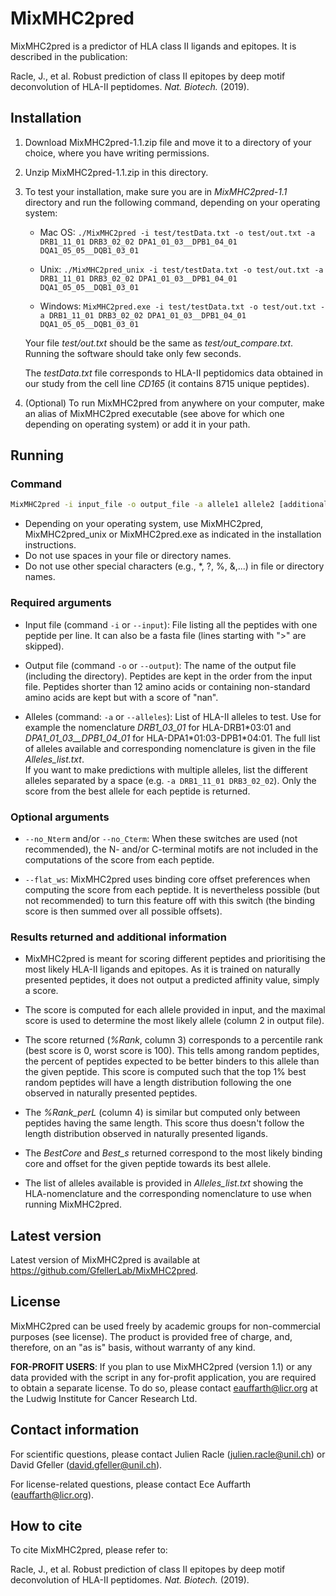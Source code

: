 # MixMHC2pred

MixMHC2pred is a predictor of HLA class II ligands and epitopes. It is described
in the publication:

Racle, J., et al. Robust prediction of class II epitopes by deep motif
deconvolution of HLA-II peptidomes. *Nat. Biotech.* (2019).

## Installation

1) Download MixMHC2pred-1.1.zip file and move it to a directory
of your choice, where you have writing permissions.

2) Unzip MixMHC2pred-1.1.zip in this directory.

3) To test your installation, make sure you are in *MixMHC2pred-1.1* directory
   and run the following command, depending on your operating system:

   * Mac OS:   `./MixMHC2pred -i test/testData.txt -o test/out.txt -a DRB1_11_01 DRB3_02_02 DPA1_01_03__DPB1_04_01 DQA1_05_05__DQB1_03_01`

   * Unix:   `./MixMHC2pred_unix -i test/testData.txt -o test/out.txt -a DRB1_11_01 DRB3_02_02 DPA1_01_03__DPB1_04_01 DQA1_05_05__DQB1_03_01`

   * Windows:   `MixMHC2pred.exe -i test/testData.txt -o test/out.txt -a DRB1_11_01 DRB3_02_02 DPA1_01_03__DPB1_04_01 DQA1_05_05__DQB1_03_01`

   Your file *test/out.txt* should be the same as *test/out_compare.txt*.
   Running the software should take only few seconds.

   The *testData.txt* file corresponds to HLA-II peptidomics data obtained in
   our study from the cell line *CD165* (it contains 8715 unique peptides).

4) (Optional) To run MixMHC2pred from anywhere on your computer, make an alias of MixMHC2pred executable (see above for which one depending on operating system) or add it in your path.

## Running

### Command

```bash
MixMHC2pred -i input_file -o output_file -a allele1 allele2 [additional options] 
```

* Depending on your operating system, use MixMHC2pred, MixMHC2pred_unix or
  MixMHC2pred.exe as indicated in the installation instructions.
* Do not use spaces in your file or directory names.
* Do not use other special characters (e.g., *, ?, %, &,...) in file or directory names.

### Required arguments

* Input file (command `-i` or `--input`):
File listing all the peptides with one peptide per line. It can also be a fasta
file (lines starting with ">" are skipped).

* Output file (command `-o` or `--output`):
The name of the output file (including the directory). Peptides are kept in the
order from the input file. Peptides shorter than 12 amino acids or containing
non-standard amino acids are kept but with a score of "nan".

* Alleles (command: `-a` or `--alleles`):
List of HLA-II alleles to test. Use for example the nomenclature *DRB1_03_01* for
HLA-DRB1\*03:01 and *DPA1_01_03__DPB1_04_01* for HLA-DPA1\*01:03-DPB1\*04:01. The
full list of alleles available and corresponding nomenclature is given in the
file *Alleles_list.txt*.  
If you want to make predictions with multiple alleles, list the different
alleles separated by a space (e.g. `-a DRB1_11_01 DRB3_02_02`). Only the score
from the best allele for each peptide is returned.

### Optional arguments

* `--no_Nterm` and/or `--no_Cterm`:
When these switches are used (not recommended), the N- and/or C-terminal motifs
are not included in the computations of the score from each peptide.

* `--flat_ws`:
MixMHC2pred uses binding core offset preferences when computing the score from
each peptide. It is nevertheless possible (but not recommended) to turn this
feature off with this switch (the binding score is then summed over all possible
offsets).

### Results returned and additional information

* MixMHC2pred is meant for scoring different peptides and prioritising
  the most likely HLA-II ligands and epitopes. As it is trained on naturally
  presented peptides, it does not output a predicted affinity value, simply a
  score.

* The score is computed for each allele provided in input, and the maximal score
  is used to determine the most likely allele (column 2 in output file).

* The score returned (*%Rank*, column 3) corresponds to a percentile rank (best
  score is 0, worst score is 100). This tells among random peptides, the percent
  of peptides expected to be better binders to this allele than the given
  peptide. This score is computed such that the top 1% best random peptides will
  have a length distribution following the one observed in naturally presented
  peptides.

* The *%Rank_perL* (column 4) is similar but computed only between
  peptides having the same length. This score thus doesn't follow the length
  distribution observed in naturally presented ligands.

* The *BestCore* and *Best_s* returned correspond to the most likely binding
  core and offset for the given peptide towards its best allele.
  
* The list of alleles available is provided in *Alleles_list.txt* showing the
  HLA-nomenclature and the corresponding nomenclature to use when running
  MixMHC2pred.

## Latest version

Latest version of MixMHC2pred is available at <https://github.com/GfellerLab/MixMHC2pred>.

## License

MixMHC2pred can be used freely by academic groups for non-commercial purposes
(see license). The product is provided free of charge, and, therefore, on an
"as is" basis, without warranty of any kind.

**FOR-PROFIT USERS**: If you plan to use MixMHC2pred (version 1.1) or any data
provided with the script in any for-profit application, you are required to
obtain a separate license. To do so, please contact <eauffarth@licr.org> at the
Ludwig Institute for Cancer Research Ltd.

## Contact information

For scientific questions, please contact Julien Racle (<julien.racle@unil.ch>) or David Gfeller (<david.gfeller@unil.ch>).

For license-related questions, please contact Ece Auffarth
(<eauffarth@licr.org>).

## How to cite

To cite MixMHC2pred, please refer to:

Racle, J., et al. Robust prediction of class II epitopes by deep motif
deconvolution of HLA-II peptidomes. *Nat. Biotech.* (2019).
